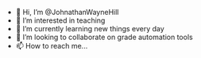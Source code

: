 - 👋 Hi, I’m @JohnathanWayneHill
- 👀 I’m interested in teaching
- 🌱 I’m currently learning new things every day
- 💞️ I’m looking to collaborate on grade automation tools
- 📫 How to reach me...

<!---
JohnathanWayneHill/JohnathanWayneHill is a ✨ special ✨ repository because its `README.md` (this file) appears on your GitHub profile.
You can click the Preview link to take a look at your changes.
--->
